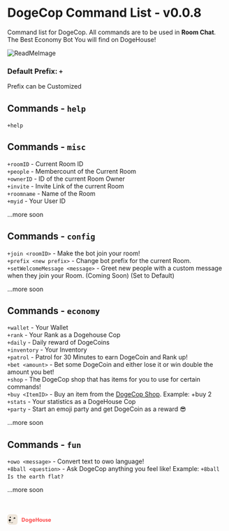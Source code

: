 # DogeCop Command List - v0.0.8

Command list for DogeCop. All commands are to be used in **Room Chat**. The Best Economy Bot You will find on DogeHouse!

![ReadMeImage](https://steamcdn-a.akamaihd.net/steamcommunity/public/images/avatars/0e/0e0fe01692ebc7c4fcdef9750072c8974b2bf7a8_full.jpg) 

### Default Prefix: `+` 

Prefix can be Customized

## Commands - `help`

`+help`

## Commands - `misc`

`+roomID` - Current Room ID <br/>
`+people` - Membercount of the Current Room<br/>
`+ownerID` - ID of the current Room Owner<br/>
`+invite` - Invite Link of the current Room<br/>
`+roomname` - Name of the Room<br/>
`+myid` - Your User ID<br/>

...more soon

## Commands - `config`

`+join <roomID>` - Make the bot join your room!<br/>
`+prefix <new prefix>` - Change bot prefix for the current Room. <br />
`+setWelcomeMessage <message>` - Greet new people with a custom message when they join your Room. (Coming Soon) (Set to Default)<br/>

...more soon

## Commands - `economy`

`+wallet` - Your Wallet<br/>
`+rank` - Your Rank as a Dogehouse Cop<br/>
`+daily` - Daily reward of DogeCoins<br/>
`+inventory` - Your Inventory<br/>
`+patrol` - Patrol for 30 Minutes to earn DogeCoin and Rank up! <br/>
`+bet <amount>` - Bet some DogeCoin and either lose it or win double the amount you bet!<br/>
`+shop` - The DogeCop shop that has items for you to use for certain commands!<br/>
`+buy <ItemID>` - Buy an item from the [DogeCop Shop](https://github.com/jaipack17/dogecop-commands/blob/main/shop.md). Example: +buy 2<br/>
`+stats` - Your statistics as a DogeHouse Cop<br/>
`+party` - Start an emoji party and get DogeCoin as a reward 😎<br/>

...more soon


## Commands - `fun`

`+owo <message>` - Convert text to owo language!<br/>
`+8ball <question>` - Ask DogeCop anything you feel like! Example: `+8ball Is the earth flat?`<br/>

...more soon

<br/>
<br/>
<a href="https://dogehouse.tv/u/dogebeatz">
  <img align="left" alt="dogebeatz | dogehouse" width="100px" src="https://raw.githubusercontent.com/benawad/dogehouse/staging/.redesign-assets/dogehouse_logo.svg" />
</a> 
